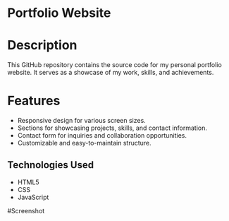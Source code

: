 # Portfolio Website
# Description
This GitHub repository contains the source code for my personal portfolio website. It serves as a showcase of my work, skills, and achievements.

# Features

- Responsive design for various screen sizes.
- Sections for showcasing projects, skills, and contact information.
- Contact form for inquiries and collaboration opportunities.
- Customizable and easy-to-maintain structure.

## Technologies Used

- HTML5
- CSS
- JavaScript

#Screenshot
